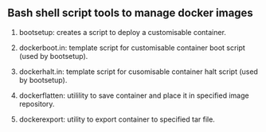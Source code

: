 ## Bash shell script tools to manage docker images

1. bootsetup: creates a script to deploy a customisable container.

2. dockerboot.in: template script for customisable container boot script (used by
   bootsetup).

3. dockerhalt.in: template script for cusomisable container halt script (used by
   bootsetup).

4. dockerflatten: utilility to save container and place it in specified
   image repository.

5. dockerexport: utility to export container to specified tar file.
